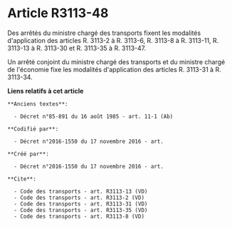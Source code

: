 # Article R3113-48

Des arrêtés du ministre chargé des transports fixent les modalités d'application des articles R. 3113-2 à R. 3113-6, R.
3113-8 à R. 3113-11, R. 3113-13 à R. 3113-30 et R. 3113-35 à R. 3113-47. 

Un arrêté conjoint du ministre chargé des transports et du ministre chargé de l'économie fixe les modalités d'application des
articles R. 3113-31 à R. 3113-34.

**Liens relatifs à cet article**

	**Anciens textes**:

	  - Décret n°85-891 du 16 août 1985 - art. 11-1 (Ab)

	**Codifié par**:

	  - Décret n°2016-1550 du 17 novembre 2016 - art.

	**Créé par**:

	  - Décret n°2016-1550 du 17 novembre 2016 - art.

	**Cite**:

	  - Code des transports - art. R3113-13 (VD)
	  - Code des transports - art. R3113-2 (VD)
	  - Code des transports - art. R3113-31 (VD)
	  - Code des transports - art. R3113-35 (VD)
	  - Code des transports - art. R3113-8 (VD)
